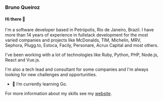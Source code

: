 ### Bruno Queiroz

#### Hi there 🚀
I'm a software developer based in Petrópolis, Rio de Janeiro, Brazil. I have more than 14 years of experience in fullstack development for the most varied companies and projects like McDonalds, TIM, Michelin, MRV, Sephora, Plugg.to, Estoca, Facily, Personare, Acrux Capital and most others.

I've been working with a lot of technologies like Ruby, Python, PHP, Node.js, React and Vue.js.

I'm also a tech lead and consultant for some companies and I'm always looking for new challenges and opportunities.


- 🌱 I’m currently learning Go.

For more information about my skills see my [website](https://brunow.me).

